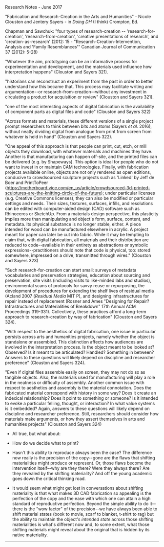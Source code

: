 Research Notes - June 2017

"Fabrication and Research-Creation in the Arts and Humanities" - Nicole Clouston and Jentery Sayers - in *Doing DH* (I think) Crompton, Ed.

Chapman and Sawchuk: "four types of research-creation -- 'research-for-creation', 'research-from-creation', 'creative presentations of research', and 'creation-as-research' (2012: 15 - "Research-Creation-Intervention, Analysis and 'Family Resemblances'" Canadian Journal of Communication 37 (2012): 5-28)

"Whatever the aim, prototyping can be an informative process for experimentation and development, and the materials used influence how interpretation happens" (Clouston and Sayers 321).

"historians can reconstruct an experiment from the past in order to better understand how this became that. This process may facilitate writing and argumentation--or research-from-creation--without any investment in circulating a product for acquisition or review" (Clouston and Sayers 321).

"one of the most interesting aspects of digital fabrication is the availability of component parts as digital files and code" (Clouston and Sayers 322)

"Across formats and materials, these different versions of a single project prompt researchers to think between bits and atoms (Sayers *et al.* 2016), without neatly dividing digital from analogue from print from screen from whatever is held in hand" (Clouston and Sayers 322).

"One appeal of this approach is that people can print, cut, etch, or mill objects they download, with whatever materials and machines they have. Another is that manufacturing can happen off-site, and the printed files can be delivered (e.g. by Shapeways). This option is ideal for people who do not want to invest in or maintain CAM technologies. Finally, with fabrication projects available online, objects are not only rendered as open editions, conducive to crowdsourced sculpture projects such as 'Linked' by Jeff de Boer and PrintToPeer (https://motherboard.vice.com/en_us/article/crowdsourced-3d-printed-sculptures-are-the-knitting-circle-of-the-future); under particular licenses (e.g. Creative Commons licenses), they can also be modified or particular settings and needs. Their sizes, textures, surfaces, infills, and resolutions can be edited with computer-aided design (CAD) software such as Rhinoceros or SketchUp. From a materials design perspective, this plasticity implies more than manipulating and object's form, surface, content, and metadata. Its physical substance is no longer stable, either. A piece intended for wood can be manufactured elsewhere in acrylic. A project meant for paper can later be cut into fabric. 
   While it may be tempting to claim that, with digital fabrication, all materials and their distribution are reduced to code--available in their entirety as abstractions or symbolic expressions--practitioners should note that code is physical, too: stored somewhere, impressed on a drive, transmitted through wires." (Clouston and Sayers 323)

"Such research-for-creation can start small: surveys of metadata vocabularies and preservation strategies, education about sourcing and preservation, site visits (including visits to like-minded labs and studios), environmental scans of protocols for savvy reuse or repurposing, the development of procedures for extending the shelf lives of residual media (Acland 2007 (*Residual Media* MIT P), and designing infrastructures for repair instead of replacement (Rosner and Ames "Designing for Repair? Infrastructures and Materialities of Breakdown" 17th Annual ACM Proceedings 319-331). Collectively, these practices afford a long-term approach to research-creation by way of fabrication" (Clouston and Sayers 324).

"With respect to the aesthetics of digital fabrication, one issue in particular persists across arts and humanities projects, namely whether the object is standalone or assembled. This distinction affects how audiences are involved in the interpretation process. Is the object meant to be looked at? Observed? Is it meant to be articulated? Handled? Something in between? Answers to these questions will likely depend on discipline and researcher preference" (Clouston and Sayers 324).

"Even if digital files assemble easily on screen, they may not do so as tangible objects. Also, the materials used for manufacturing will play a role in the neatness or difficulty of assembly. 
   Another common issue with respect to aesthetics and assembly is the material connotation. Does the fabricated material correspond with history in some way? Does it create an indexical relationship? Does it point to something or someone? Is it intended to evoke a particular felling, thought, or interaction? In what value systems is it embedded? Again, answers to these questions will likely depend on discipline and researcher preference. Still, researchers should consider how materials make arguments, or how they assert themselves in arts and humanities projects" (Clouston and Sayers 324)

- All true, but what about:

- How do we decide what to print?
- Hasn't this ability to reproduce always been the case? The difference now really is the precision of the copy--gone are the flaws that shifting materialities might produce or represent. Or, those flaws become the intervention itself--why are they there? Were they always there? Are they revealed by the shifting materiality? And off the young academic goes down the critical thinking road.
- It would seem what might get lost in conversations about shifting materiality is that what makes 3D CAD fabrication so appealing is the perfection of the copy and the ease with which one can attain a high standard of reproductive perfection. Beyond the simple ability to do it--there is the "wow factor" of the precision--we have always been able to shift material states (book to movie, scarf to blanket, t-shirt to rag) but the ability to maintain the object's *intended state* across those shifting materialities is what's different now and, to some extent, what those shifting materials might reveal about the original that is hidden by its native materiality. 

---



 




